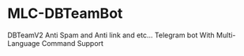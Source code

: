# MLC-DBTeamBot
DBTeamV2 Anti Spam and Anti link and etc... Telegram bot With Multi-Language Command Support
